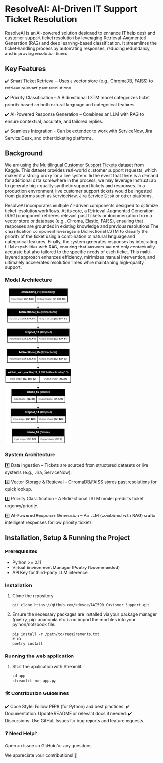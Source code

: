 # ResolveAI: AI-Driven IT Support Ticket Resolution

ResolveAI is an AI-powered solution designed to enhance IT help desk and customer support ticket resolution by leveraging Retrieval-Augmented Generation (RAG) and deep learning-based classification. It streamlines the ticket-handling process by automating responses, reducing redundancy, and improving resolution times

## Key Features

✔️ Smart Ticket Retrieval – Uses a vector store (e.g., ChromaDB, FAISS) to retrieve relevant past resolutions.

✔️ Priority Classification – A Bidirectional LSTM model categorizes ticket priority based on both natural language and categorical features.

✔️ AI-Powered Response Generation – Combines an LLM with RAG to ensure contextual, accurate, and tailored replies.

✔️ Seamless Integration – Can be extended to work with ServiceNow, Jira Service Desk, and other ticketing platforms.

## Background

We are using the [Multilingual Customer Support Tickets](https://www.kaggle.com/datasets/tobiasbueck/multilingual-customer-support-tickets) dataset from Kaggle. This dataset provides real-world customer support requests, which makes it a strong proxy for a live system. In the event that there is a demand for additional data somewhere in the process, we may leverage InstructLab to generate high-quality synthetic support tickets and responses. In a production environment, live customer support tickets would be ingested from platforms such as ServiceNow, Jira Service Desk or other platforms.

ResolveAI incorporates multiple AI-driven components designed to optimize ticket resolution workflows. At its core, a Retrieval-Augmented Generation (RAG) component retrieves relevant past tickets or documentation from a vector store or database (e.g., Chroma, Elastic, FAISS), ensuring that responses are grounded in existing knowledge and previous resolutions.The classification component leverages a Bidirectional LSTM to  classify the priority of the ticket using a combination of natural language and categorical features. Finally, the system generates responses by integrating LLM capabilities with RAG, ensuring that answers are not only contextually accurate but also tailored to the specific needs of each ticket. This multi-layered approach enhances efficiency, minimizes manual intervention, and ultimately accelerates resolution times while maintaining high-quality support.

### Model Architecture
![ResolveAI Architecture](./diagrams/resolve-ai-architecture.png)

### System Architecture
1️⃣ Data Ingestion – Tickets are sourced from structured datasets or live systems (e.g., Jira, ServiceNow).

2️⃣ Vector Storage & Retrieval – ChromaDB/FAISS stores past resolutions for quick lookup.

3️⃣ Priority Classification – A Bidirectional LSTM model predicts ticket urgency/priority.

4️⃣ AI-Powered Response Generation – An LLM (combined with RAG) crafts intelligent responses for low priority tickets.

<!-- Installation and Running the Project -->
## Installation, Setup & Running the Project
### Prerequisites
- Python >= 3.11
- Virtual Environment Manager (Poetry Recommended)
- API Key for third-party LLM inference

### Installation
1. Clone the repository
   ```
   git clone https://github.com/kdevoe/AAI590_Customer_Support.git
    ```
   
2. Ensure the necessary packages are installed via your package manager (poetry, pip, anaconda,etc.) and import the modules into your python/notebook file. 
    ```
   pip install -r /path/to/requirements.txt 
   # OR
   poetry install 
     ```
<!-- Installation and Running the Web App -->
### Running the web application

1. Start the application with Streamlit:
   ```
   cd app
   streamlit run app.py
    ```

### 🛠️ Contribution Guidelines
✔️ Code Style: Follow PEP8 (for Python) and best practices.
✔️ Documentation: Update README or relevant docs if needed.
✔️ Discussions: Use GitHub Issues for bug reports and feature requests.

### ❓ Need Help?
Open an Issue on GitHub for any questions.

We appreciate your contributions! 🚀
